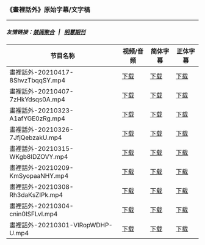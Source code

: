 ### 《畫裡話外》原始字幕/文字稿
---
##### 友情链接：[禁闻聚合](https://github.com/gfw-breaker/banned-news) &nbsp;&nbsp;|&nbsp;&nbsp; [明慧期刊](https://github.com/gfw-breaker/mh-qikan) 
| 节目名称 | 视频/音频 | 简体字幕 | 正体字幕 |
|---|---|---|---|
| 畫裡話外-20210417-8ShvzTbqqSY.mp4 | [下载](https://y2mate.com/zh-cn/search/8ShvzTbqqSY) | [下载](../channels/daxiong/_8ShvzTbqqSY.srt?raw=true) | [下载](../channels/daxiong/_8ShvzTbqqSY.tw.srt?raw=true) | 
| 畫裡話外-20210407-7zHkYdsqs0A.mp4 | [下载](https://y2mate.com/zh-cn/search/7zHkYdsqs0A) | [下载](../channels/daxiong/_7zHkYdsqs0A.srt?raw=true) | [下载](../channels/daxiong/_7zHkYdsqs0A.tw.srt?raw=true) | 
| 畫裡話外-20210323-A1afYGE0zRg.mp4 | [下载](https://y2mate.com/zh-cn/search/A1afYGE0zRg) | [下载](../channels/daxiong/_A1afYGE0zRg.srt?raw=true) | [下载](../channels/daxiong/_A1afYGE0zRg.tw.srt?raw=true) | 
| 畫裡話外-20210326-7JfjQebzakU.mp4 | [下载](https://y2mate.com/zh-cn/search/7JfjQebzakU) | [下载](../channels/daxiong/_7JfjQebzakU.srt?raw=true) | [下载](../channels/daxiong/_7JfjQebzakU.tw.srt?raw=true) | 
| 畫裡話外-20210315-WKgb8IDZOVY.mp4 | [下载](https://y2mate.com/zh-cn/search/WKgb8IDZOVY) | [下载](../channels/daxiong/_WKgb8IDZOVY.srt?raw=true) | [下载](../channels/daxiong/_WKgb8IDZOVY.tw.srt?raw=true) | 
| 畫裡話外-20210209-KmSyopaaNHY.mp4 | [下载](https://y2mate.com/zh-cn/search/KmSyopaaNHY) | [下载](../channels/daxiong/_KmSyopaaNHY.srt?raw=true) | [下载](../channels/daxiong/_KmSyopaaNHY.tw.srt?raw=true) | 
| 畫裡話外-20210308-Rh3daKsZIPk.mp4 | [下载](https://y2mate.com/zh-cn/search/Rh3daKsZIPk) | [下载](../channels/daxiong/_Rh3daKsZIPk.srt?raw=true) | [下载](../channels/daxiong/_Rh3daKsZIPk.tw.srt?raw=true) | 
| 畫裡話外-20210304-cnin0ISFLvI.mp4 | [下载](https://y2mate.com/zh-cn/search/cnin0ISFLvI) | [下载](../channels/daxiong/_cnin0ISFLvI.srt?raw=true) | [下载](../channels/daxiong/_cnin0ISFLvI.tw.srt?raw=true) | 
| 畫裡話外-20210301-VlRopWDHP-U.mp4 | [下载](https://y2mate.com/zh-cn/search/VlRopWDHP-U) | [下载](../channels/daxiong/_VlRopWDHP-U.srt?raw=true) | [下载](../channels/daxiong/_VlRopWDHP-U.tw.srt?raw=true) | 

